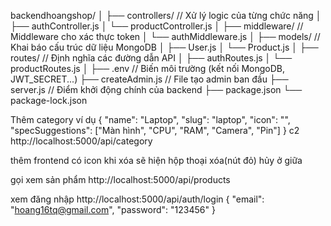backendhoangshop/
│
├── controllers/ // Xử lý logic của từng chức năng
│ ├── authController.js
│ └── productController.js
│
├── middleware/ // Middleware cho xác thực token
│ └── authMiddleware.js
│
├── models/ // Khai báo cấu trúc dữ liệu MongoDB
│ ├── User.js
│ └── Product.js
│
├── routes/ // Định nghĩa các đường dẫn API
│ ├── authRoutes.js
│ └── productRoutes.js
│
├── .env // Biến môi trường (kết nối MongoDB, JWT_SECRET...)
├── createAdmin.js // File tạo admin ban đầu
├── server.js // Điểm khởi động chính của backend
├── package.json
└── package-lock.json

Thêm category ví dụ
{
"name": "Laptop",
"slug": "laptop",
"icon": "",
"specSuggestions": ["Màn hình", "CPU", "RAM", "Camera", "Pin"]
}
c2 http://localhost:5000/api/category


thêm frontend có icon khi xóa sẽ hiện hộp thoại xóa(nút đỏ) hủy ở giữa 

gọi xem sản phẩm
http://localhost:5000/api/products

xem đăng nhập 
http://localhost:5000/api/auth/login 
{
    "email": "hoang16tq@gmail.com",
    "password": "123456"
}


<!-- 

_id 683071ef493735f38c8e6662
customerId "664e2b1dcafe7b0f55f4a0a1"
customerName "Trần Trọng Luân"
date "2025-04-30T00:31:53.000Z" 
total 22000000
paymentMethod "Thanh toán khi nhận hàng"
status "Chờ xác nhận"

items
Array (2)

0
Object
productId
"664e3f5ddc1c21a782d2b9e1"
productName
"iPhone 15 Pro Max 256GB"
quantity
1
price
18000000

1
Object
productId
"664e4a4af234c21a8888b0d2"
productName
"AirPods Pro 2"
quantity
1
price
4000000 -->